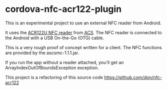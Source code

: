 # cordova-nfc-acr122-plugin

This is an experimental project to use an external NFC reader from Android.

It uses the [ACR122U NFC reader](http://www.acs.com.hk/en/products/3/acr122u-usb-nfc-reader) from [ACS](http://www.acs.com.hk/). The NFC reader is connected to the Android with a USB On-the-Go (OTG) cable.

This is a very rough proof of concept written for a client. The NFC functions are provided by the ascsmc-1.1.1.jar.

If you run the app without a reader attached, you'll get an ArrayIndexOutOfBoundsException exception.

This project is a refactoring of this source code https://github.com/don/nfc-acr122
